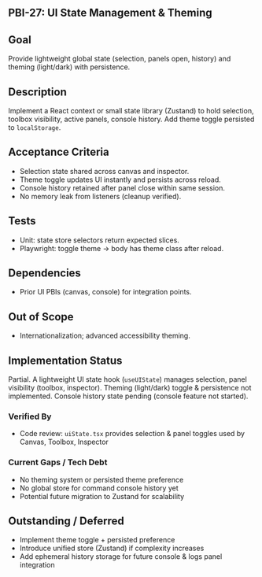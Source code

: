 ## PBI-27: UI State Management & Theming

Goal
----
Provide lightweight global state (selection, panels open, history) and theming (light/dark) with persistence.

Description
-----------
Implement a React context or small state library (Zustand) to hold selection, toolbox visibility, active panels, console history. Add theme toggle persisted to `localStorage`.

Acceptance Criteria
-------------------
- Selection state shared across canvas and inspector.
- Theme toggle updates UI instantly and persists across reload.
- Console history retained after panel close within same session.
- No memory leak from listeners (cleanup verified).

Tests
-----
- Unit: state store selectors return expected slices.
- Playwright: toggle theme → body has theme class after reload.

Dependencies
------------
- Prior UI PBIs (canvas, console) for integration points.

Out of Scope
------------
- Internationalization; advanced accessibility theming.

## Implementation Status
Partial. A lightweight UI state hook (`useUIState`) manages selection, panel visibility (toolbox, inspector). Theming (light/dark) toggle & persistence not implemented. Console history state pending (console feature not started).

### Verified By
- Code review: `uiState.tsx` provides selection & panel toggles used by Canvas, Toolbox, Inspector

### Current Gaps / Tech Debt
- No theming system or persisted theme preference
- No global store for command console history yet
- Potential future migration to Zustand for scalability

## Outstanding / Deferred
- Implement theme toggle + persisted preference
- Introduce unified store (Zustand) if complexity increases
- Add ephemeral history storage for future console & logs panel integration
